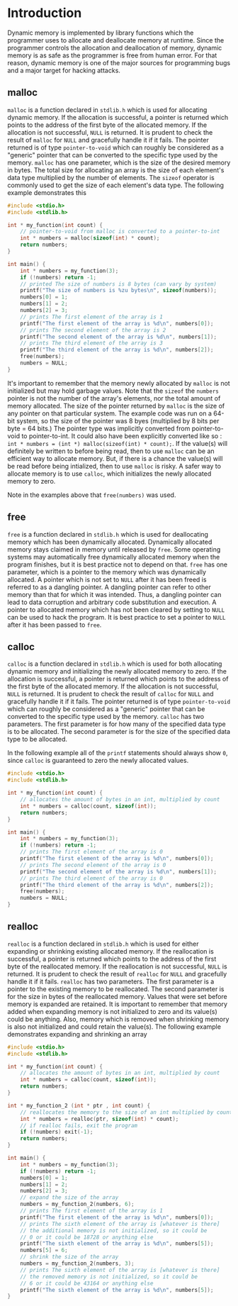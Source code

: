 # Introduction

Dynamic memory is implemented by library functions which the programmer uses to allocate and deallocate memory at runtime.
Since the programmer controls the allocation and deallocation of memory, dynamic memory is as safe as the programmer is free from human error.
For that reason, dynamic memory is one of the  major sources for programming bugs and a major target for hacking attacks.

## malloc

`malloc` is a function declared in `stdlib.h` which is used for allocating dynamic memory.
If the allocation is successful, a pointer is returned which points to the address of the first byte of the allocated memory.
If the allocation is not successful, `NULL` is returned.
It is prudent to check the result of `malloc` for `NULL` and gracefully handle it if it fails.
The pointer returned is of type `pointer-to-void` which can roughly be considered as a "generic" pointer that can be converted to the specific type used by the memory.
`malloc` has one parameter, which is the size of the desired memory in bytes.
The total size for allocating an array is the size of each element's data type multiplied by the number of elements.
The `sizeof` operator is commonly used to get the size of each element's data type.
The following example demonstrates this

```c
#include <stdio.h>
#include <stdlib.h>

int * my_function(int count) {
    // pointer-to-void from malloc is converted to a pointer-to-int
    int * numbers = malloc(sizeof(int) * count);
    return numbers;
}

int main() {
    int * numbers = my_function(3);
    if (!numbers) return -1;
    // printed The size of numbers is 8 bytes (can vary by system)
    printf("The size of numbers is %zu bytes\n", sizeof(numbers));
    numbers[0] = 1;
    numbers[1] = 2;
    numbers[2] = 3;
    // prints The first element of the array is 1
    printf("The first element of the array is %d\n", numbers[0]);
    // prints The second element of the array is 2
    printf("The second element of the array is %d\n", numbers[1]);
    // prints The third element of the array is 3
    printf("The third element of the array is %d\n", numbers[2]);
    free(numbers);
    numbers = NULL;
}
```

It's important to remember that the memory newly allocated by `malloc` is not initialized but may hold garbage values.
Note that the `sizeof` the `numbers` pointer is not the number of the array's elements, nor the total amount of memory allocated.
The size of the pointer returned by `malloc` is the size of any pointer on that particular system.
The example code was run on a 64-bit system, so the size of the pointer was 8 byes (multiplied by 8 bits per byte = 64 bits.)
The pointer type was implicitly converted from pointer-to-void to pointer-to-int.
It could also have been explicitly converted like so : `int * numbers = (int *) malloc(sizeof(int) * count);`.
If the value(s) will definitely be written to before being read, then to use `malloc` can be an efficient way to allocate memory.
But, if there is a chance the value(s) will be read before being intialized, then to use `malloc` is risky.
A safer way to allocate memory is to use `calloc`, which initializes the newly allocated memory to zero.

Note in the examples above that `free(numbers)` was used.

## free

`free` is a function declared in `stdlib.h` which is used for deallocating memory which has been dynamically allocated.
Dynamically allocated memory stays claimed in memory until released by `free`.
Some operating systems may automatically free dynamically allocated memory when the program finishes, but it is best practice not to depend on that.
`free` has one parameter, which is a pointer to the memory which was dynamically allocated.
A pointer which is not set to `NULL` after it has been freed is referred to as a dangling pointer.
A dangling pointer can refer to other memory than that for which it was intended.
Thus, a dangling pointer can lead to data corruption and arbitrary code substitution and execution.
A pointer to allocated memory which has not been cleared by setting to `NULL` can be used to hack the program.
It is best practice to set a pointer to `NULL` after it has been passed to `free`.

## calloc

`calloc` is a function declared in `stdlib.h` which is used for both allocating dynamic memory and initializing the newly allocated memory to zero.
If the allocation is successful, a pointer is returned which points to the address of the first byte of the allocated memory.
If the allocation is not successful, `NULL` is returned.
It is prudent to check the result of `calloc` for `NULL` and gracefully handle it if it fails.
The pointer returned is of type `pointer-to-void` which can roughly be considered as a "generic" pointer that can be converted to the specific type used by the memory.
`calloc` has two parameters.
The first parameter is for how many of the specified data type is to be allocated.
The second parameter is for the size of the specified data type to be allocated.

In the following example all of the `printf` statements should always show `0`, since `calloc` is guaranteed to zero the newly allocated values.

```c
#include <stdio.h>
#include <stdlib.h>

int * my_function(int count) {
    // allocates the amount of bytes in an int, multiplied by count
    int * numbers = calloc(count, sizeof(int));
    return numbers;
}

int main() {
    int * numbers = my_function(3);
    if (!numbers) return -1;
    // prints The first element of the array is 0
    printf("The first element of the array is %d\n", numbers[0]);
    // prints The second element of the array is 0
    printf("The second element of the array is %d\n", numbers[1]);
    // prints The third element of the array is 0
    printf("The third element of the array is %d\n", numbers[2]);
    free(numbers);
    numbers = NULL;
}
```

## realloc

`realloc` is a function declared in `stdlib.h` which is used for either expanding or shrinking existing allocated memory.
If the reallocation is successful, a pointer is returned which points to the address of the first byte of the reallocated memory.
If the reallocation is not successful, `NULL` is returned.
It is prudent to check the result of `realloc` for `NULL` and gracefully handle it if it fails.
`realloc` has two parameters.
The first parameter is a pointer to the existing memory to be reallocated.
The second parameter is for the size in bytes of the reallocated memory.
Values that were set before memory is expanded are retained.
It is important to remember that memory added when expanding memory is not initialized to zero and its value(s) could be anything.
Also, memory which is removed when shrinking memory is also not initialized and could retain the value(s).
The following example demonstrates expanding and shrinking an array

```c
#include <stdio.h>
#include <stdlib.h>

int * my_function(int count) {
    // allocates the amount of bytes in an int, multiplied by count
    int * numbers = calloc(count, sizeof(int));
    return numbers;
}

int * my_function_2 (int * ptr , int count) {
    // reallocates the memory to the size of an int multiplied by count
    int * numbers = realloc(ptr, sizeof(int) * count);
    // if realloc fails, exit the program
    if (!numbers) exit(-1);
    return numbers;
}

int main() {
    int * numbers = my_function(3);
    if (!numbers) return -1;
    numbers[0] = 1;
    numbers[1] = 2;
    numbers[2] = 3;
    // expand the size of the array
    numbers = my_function_2(numbers, 6);
    // prints The first element of the array is 1
    printf("The first element of the array is %d\n", numbers[0]);
    // prints The sixth element of the array is [whatever is there]
    // the additional memory is not initialized, so it could be
    // 0 or it could be 18728 or anything else
    printf("The sixth element of the array is %d\n", numbers[5]);
    numbers[5] = 6;
    // shrink the size of the array
    numbers = my_function_2(numbers, 3);
    // prints The sixth element of the array is [whatever is there]
    // the removed memory is not initialized, so it could be
    // 6 or it could be 43164 or anything else
    printf("The sixth element of the array is %d\n", numbers[5]);
}
```
